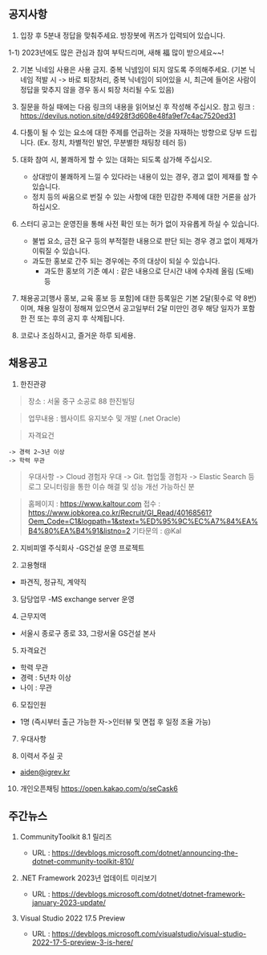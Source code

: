 ## 공지사항
1) 입장 후 5분내 정답을 맞춰주세요. 방장봇에 퀴즈가 입력되어 있습니다.

1-1) 2023년에도 많은 관심과 참여 부탁드리며, 새해 福 많이 받으세요~~!

2) 기본 닉네임 사용은 사용 금지. 중복 닉넴임이 되지 않도록 주의해주세요.
   (기본 닉네임 적발 시 -> 바로 퇴장처리, 중복 닉네임이 되어있을 시, 최근에 들어온 사람이 정답을 맞추지 않을 경우 동시 퇴장 처리될 수도 있음)

3) 질문을 하실 때에는 다음 링크의 내용을 읽어보신 후 작성해 주십시오.
   참고 링크 : https://devilus.notion.site/d4928f3d608e48fa9ef7c4ac7520ed31

4) 다툼이 될 수 있는 요소에 대한 주제를 언급하는 것을 자재하는 방향으로 당부 드립니다.
   (Ex. 정치, 차별적인 발언, 무분별한 채팅창 테러 등)

5) 대화 참여 시, 불쾌하게 할 수 있는 대화는 되도록 삼가해 주십시오.
    - 상대방이 불쾌하게 느낄 수 있다라는 내용이 있는 경우, 경고 없이 제재를 할 수 있습니다.
    - 정치 등의 싸움으로 번질 수 있는 사항에 대한 민감한 주제에 대한 거론을 삼가하십시오.

6) 스터디 공고는 운영진을 통해 사전 확인 또는 허가 없이 자유롭게 하실 수 있습니다.
    - 불법 요소, 금전 요구 등의 부적절한 내용으로 판단 되는 경우 경고 없이 제재가 이뤄질 수 있습니다.
    - 과도한 홍보로 간주 되는 경우에는 주의 대상이 되실 수 있습니다.
        * 과도한 홍보의 기준 예시 : 같은 내용으로 단시간 내에 수차례 올림 (도배) 등

7) 채용공고[행사 홍보, 교육 홍보 등 포함]에 대한 등록일은 기본 2달(횟수로 약 8번)이며,
   채용 일정이 정해져 있으면서 공고일부터 2달 미만인 경우 해당 일자가 포함한 전 또는 후의 공지 후 삭제됩니다.

8) 코로나 조심하시고, 즐거운 하루 되세용.


## 채용공고

1) 한진관광

  > 장소 : 서울 중구 소공로 88 한진빌딩

  > 업무내용 : 웹사이트 유지보수 및 개발 (.net Oracle)

  > 자격요건

    -> 경력 2~3년 이상
    -> 학력 무관
    
  > 우대사항
    -> Cloud 경험자 우대
    -> Git. 협업툴 경험자
    -> Elastic Search 등 로그 모니터링을 통한 이슈 해결 및 성능 개선 가능하신 분
    
  > 홈페이지 : https://www.kaltour.com
  > 접수 : https://www.jobkorea.co.kr/Recruit/GI_Read/40168561?Oem_Code=C1&logpath=1&stext=%ED%95%9C%EC%A7%84%EA%B4%80%EA%B4%91&listno=2
  > 기타문의 : @Kal

2) 지비피엘 주식회사
-GS건설 운영 프로젝트

2. 고용형태
 - 파견직, 정규직, 계약직

3. 담당업무
 -MS exchange server 운영

4. 근무지역
 - 서울시 종로구 종로 33, 그랑서울
GS건설 본사

5. 자격요건
 - 학력 무관
 - 경력 : 5년차 이상
 - 나이 : 무관

6. 모집인원
 - 1명 (즉시부터 출근 가능한 자->인터뷰 및 면접 후 일정 조율 가능)
 
7. 우대사항
 
9. 이력서 주실 곳
 - aiden@igrev.kr

10. 개인오픈채팅
https://open.kakao.com/o/seCask6



## 주간뉴스

1) CommunityToolkit 8.1 릴리즈
    - URL : https://devblogs.microsoft.com/dotnet/announcing-the-dotnet-community-toolkit-810/
    
2) .NET Framework 2023년 업데이트 미리보기
    - URL : https://devblogs.microsoft.com/dotnet/dotnet-framework-january-2023-update/
    
3) Visual Studio 2022 17.5 Preview
    - URL : https://devblogs.microsoft.com/visualstudio/visual-studio-2022-17-5-preview-3-is-here/

